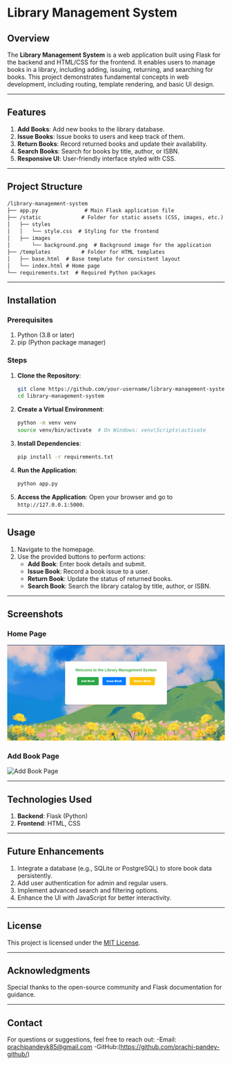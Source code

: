 # Library Management System

## Overview
The **Library Management System** is a web application built using Flask for the backend and HTML/CSS for the frontend. It enables users to manage books in a library, including adding, issuing, returning, and searching for books. This project demonstrates fundamental concepts in web development, including routing, template rendering, and basic UI design.

---

## Features
1. **Add Books**: Add new books to the library database.
2. **Issue Books**: Issue books to users and keep track of them.
3. **Return Books**: Record returned books and update their availability.
4. **Search Books**: Search for books by title, author, or ISBN.
5. **Responsive UI**: User-friendly interface styled with CSS.

---

## Project Structure
```plaintext
/library-management-system
├── app.py               # Main Flask application file
├── /static             # Folder for static assets (CSS, images, etc.)
│   ├── styles
│   │   └── style.css  # Styling for the frontend
│   ├── images
│       └── background.png  # Background image for the application
├── /templates          # Folder for HTML templates
│   ├── base.html  # Base template for consistent layout
│   └── index.html # Home page
└── requirements.txt  # Required Python packages
```

---

## Installation

### Prerequisites
1. Python (3.8 or later)
2. pip (Python package manager)

### Steps
1. **Clone the Repository**:
   ```bash
   git clone https://github.com/your-username/library-management-system.git
   cd library-management-system
   ```

2. **Create a Virtual Environment**:
   ```bash
   python -m venv venv
   source venv/bin/activate  # On Windows: venv\Scripts\activate
   ```

3. **Install Dependencies**:
   ```bash
   pip install -r requirements.txt
   ```

4. **Run the Application**:
   ```bash
   python app.py
   ```

5. **Access the Application**:
   Open your browser and go to `http://127.0.0.1:5000`.

---

## Usage
1. Navigate to the homepage.
2. Use the provided buttons to perform actions:
   - **Add Book**: Enter book details and submit.
   - **Issue Book**: Record a book issue to a user.
   - **Return Book**: Update the status of returned books.
   - **Search Book**: Search the library catalog by title, author, or ISBN.

---

## Screenshots

### Home Page
![Home Page](home.PNG)

### Add Book Page
![Add Book Page](static/images/addbook-screenshot.png)

---

## Technologies Used
1. **Backend**: Flask (Python)
2. **Frontend**: HTML, CSS

---

## Future Enhancements
1. Integrate a database (e.g., SQLite or PostgreSQL) to store book data persistently.
2. Add user authentication for admin and regular users.
3. Implement advanced search and filtering options.
4. Enhance the UI with JavaScript for better interactivity.

---

## License
This project is licensed under the [MIT License](LICENSE).

---

## Acknowledgments
Special thanks to the open-source community and Flask documentation for guidance.

---

## Contact
For questions or suggestions, feel free to reach out:
-Email: prachipandeyk85@gmail.com 
-GitHub:(https://github.com/prachi-pandey-github/)

